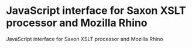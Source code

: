 JavaScript interface for Saxon XSLT processor and Mozilla Rhino
====================

JavaScript interface for Saxon XSLT processor and Mozilla Rhino